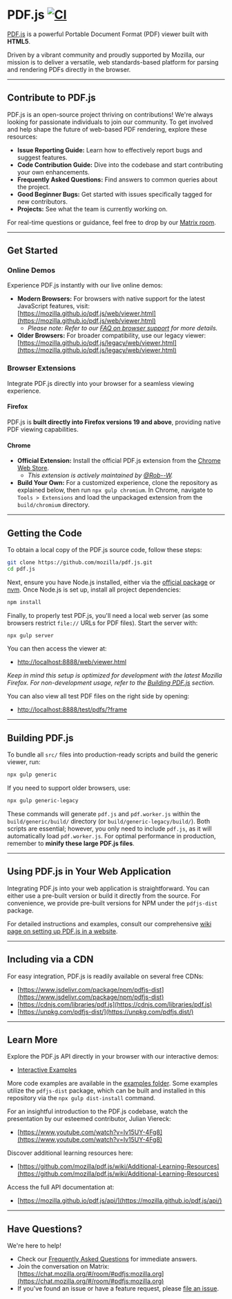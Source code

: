 # PDF.js [![CI](https://github.com/mozilla/pdf.js/actions/workflows/ci.yml/badge.svg?query=branch%3Amaster)](https://github.com/mozilla/pdf.js/actions/workflows/ci.yml?query=branch%3Amaster)

[PDF.js](https://mozilla.github.io/pdf.js/) is a powerful Portable Document Format (PDF) viewer built with **HTML5**.

Driven by a vibrant community and proudly supported by Mozilla, our mission is to deliver a versatile, web standards-based platform for parsing and rendering PDFs directly in the browser.

---

## Contribute to PDF.js

PDF.js is an open-source project thriving on contributions! We're always looking for passionate individuals to join our community. To get involved and help shape the future of web-based PDF rendering, explore these resources:

* **Issue Reporting Guide:** Learn how to effectively report bugs and suggest features.
* **Code Contribution Guide:** Dive into the codebase and start contributing your own enhancements.
* **Frequently Asked Questions:** Find answers to common queries about the project.
* **Good Beginner Bugs:** Get started with issues specifically tagged for new contributors.
* **Projects:** See what the team is currently working on.

For real-time questions or guidance, feel free to drop by our [Matrix room](https://chat.mozilla.org/#/room/#pdfjs:mozilla.org).

---

## Get Started

### Online Demos

Experience PDF.js instantly with our live online demos:

* **Modern Browsers:** For browsers with native support for the latest JavaScript features, visit: [https://mozilla.github.io/pdf.js/web/viewer.html](https://mozilla.github.io/pdf.js/web/viewer.html)
    * *Please note: Refer to our [FAQ on browser support](https://github.com/mozilla/pdf.js/wiki/Frequently-Asked-Questions#faq-support) for more details.*
* **Older Browsers:** For broader compatibility, use our legacy viewer: [https://mozilla.github.io/pdf.js/legacy/web/viewer.html](https://mozilla.github.io/pdf.js/legacy/web/viewer.html)

### Browser Extensions

Integrate PDF.js directly into your browser for a seamless viewing experience.

#### Firefox

PDF.js is **built directly into Firefox versions 19 and above**, providing native PDF viewing capabilities.

#### Chrome

* **Official Extension:** Install the official PDF.js extension from the [Chrome Web Store](https://chrome.google.com/webstore/detail/pdf-viewer/oemmndcbldboiebfnladdacbdfmadadm).
    * *This extension is actively maintained by [@Rob--W](https://github.com/Rob--W).*
* **Build Your Own:** For a customized experience, clone the repository as explained below, then run ```npx gulp chromium```. In Chrome, navigate to ```Tools > Extensions``` and load the unpackaged extension from the ```build/chromium``` directory.

---

## Getting the Code

To obtain a local copy of the PDF.js source code, follow these steps:

```bash
git clone https://github.com/mozilla/pdf.js.git
cd pdf.js
```

Next, ensure you have Node.js installed, either via the [official package](https://nodejs.org) or [nvm](https://github.com/creationix/nvm). Once Node.js is set up, install all project dependencies:

```bash
npm install
```

Finally, to properly test PDF.js, you'll need a local web server (as some browsers restrict ```file://``` URLs for PDF files). Start the server with:

```bash
npx gulp server
```

You can then access the viewer at:

* [http://localhost:8888/web/viewer.html](http://localhost:8888/web/viewer.html)

*Keep in mind this setup is optimized for development with the latest Mozilla Firefox. For non-development usage, refer to the [Building PDF.js](#building-pdfjs) section.*

You can also view all test PDF files on the right side by opening:

* [http://localhost:8888/test/pdfs/?frame](http://localhost:8888/test/pdfs/?frame)

---

## Building PDF.js

To bundle all ```src/``` files into production-ready scripts and build the generic viewer, run:

```bash
npx gulp generic
```

If you need to support older browsers, use:

```bash
npx gulp generic-legacy
```

These commands will generate ```pdf.js``` and ```pdf.worker.js``` within the ```build/generic/build/``` directory (or ```build/generic-legacy/build/```). Both scripts are essential; however, you only need to include ```pdf.js```, as it will automatically load ```pdf.worker.js```. For optimal performance in production, remember to **minify these large PDF.js files**.

---

## Using PDF.js in Your Web Application

Integrating PDF.js into your web application is straightforward. You can either use a pre-built version or build it directly from the source. For convenience, we provide pre-built versions for NPM under the ```pdfjs-dist``` package.

For detailed instructions and examples, consult our comprehensive [wiki page on setting up PDF.js in a website](https://github.com/mozilla/pdf.js/wiki/Setup-pdf.js-in-a-website).

---

## Including via a CDN

For easy integration, PDF.js is readily available on several free CDNs:

* [https://www.jsdelivr.com/package/npm/pdfjs-dist](https://www.jsdelivr.com/package/npm/pdfjs-dist)
* [https://cdnjs.com/libraries/pdf.js](https://cdnjs.com/libraries/pdf.js)
* [https://unpkg.com/pdfjs-dist/](https://unpkg.com/pdfjs.dist/)

---

## Learn More

Explore the PDF.js API directly in your browser with our interactive demos:

* [Interactive Examples](https://mozilla.github.io/pdf.js/examples/index.html#interactive-examples)

More code examples are available in the [examples folder](https://github.com/mozilla/pdf.js/tree/master/examples/). Some examples utilize the ```pdfjs-dist``` package, which can be built and installed in this repository via the ```npx gulp dist-install``` command.

For an insightful introduction to the PDF.js codebase, watch the presentation by our esteemed contributor, Julian Viereck:

* [https://www.youtube.com/watch?v=Iv15UY-4Fg8](https://www.youtube.com/watch?v=Iv15UY-4Fg8)

Discover additional learning resources here:

* [https://github.com/mozilla/pdf.js/wiki/Additional-Learning-Resources](https://github.com/mozilla/pdf.js/wiki/Additional-Learning-Resources)

Access the full API documentation at:

* [https://mozilla.github.io/pdf.js/api/](https://mozilla.github.io/pdf.js/api/)

---

## Have Questions?

We're here to help!

* Check our [Frequently Asked Questions](https://github.com/mozilla/pdf.js/wiki/Frequently-Asked-Questions) for immediate answers.
* Join the conversation on Matrix: [https://chat.mozilla.org/#/room/#pdfjs:mozilla.org](https://chat.mozilla.org/#/room/#pdfjs:mozilla.org)
* If you've found an issue or have a feature request, please [file an issue](https://github.com/mozilla/pdf.js/issues/new/choose).

